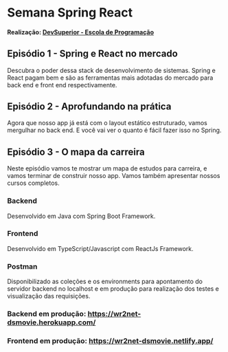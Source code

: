 # Semana Spring React
#### Realização: [DevSuperior - Escola de Programação](https://devsuperior.com.br/)

## Episódio 1 - Spring e React no mercado
Descubra o poder dessa stack de desenvolvimento de sistemas. Spring e React pagam bem e são as ferramentas mais adotadas do mercado para back end e front end respectivamente.

## Episódio 2 - Aprofundando na prática
Agora que nosso app já está com o layout estático estruturado, vamos mergulhar no back end. E você vai ver o quanto é fácil fazer isso no Spring.

## Episódio 3 - O mapa da carreira
Neste episódio vamos te mostrar um mapa de estudos para carreira, e vamos terminar de construir nosso app. Vamos também apresentar nossos cursos completos.

### Backend
Desenvolvido em Java com Spring Boot Framework.

### Frontend
Desenvolvido em TypeScript/Javascript com ReactJs Framework.

### Postman
Disponibilizado as coleções e os environments para apontamento do servidor backend no localhost e em produção para realização dos testes e visualização das requisições.

### Backend em produção: <https://wr2net-dsmovie.herokuapp.com/> 
### Frontend em produção: <https://wr2net-dsmovie.netlify.app/>
